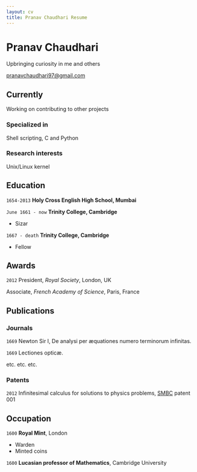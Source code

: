 ```yaml
---
layout: cv
title: Pranav Chaudhari Resume
---
```

# Pranav Chaudhari
Upbringing curiosity in me and others

<div id="webaddress">
<a href="pranavchaudhari97@gmail.com">pranavchaudhari97@gmail.com</a>
</div>

## Currently

Working on contributing to other projects

### Specialized in

Shell scripting, C and Python

### Research interests

Unix/Linux kernel

## Education

`1654-2013`
__Holy Cross English High School, Mumbai__

`June 1661 - now`
__Trinity College, Cambridge__

- Sizar

`1667 - death`
__Trinity College, Cambridge__

- Fellow



## Awards

`2012`
President, *Royal Society*, London, UK

Associate, *French Academy of Science*, Paris, France



## Publications

<!-- A list is also available [online](http://scholar.google.co.uk/citations?user=LTOTl0YAAAAJ) -->

### Journals

`1669`
Newton Sir I, De analysi per æquationes numero terminorum infinitas. 

`1669`
Lectiones opticæ.

etc. etc. etc.

### Patents

`2012`
Infinitesimal calculus for solutions to physics problems, [SMBC](http://www.techdirt.com/articles/20121011/09312820678/if-patents-had-been-around-time-newton.shtml) patent 001


## Occupation

`1600`
__Royal Mint__, London

- Warden
- Minted coins

`1600`
__Lucasian professor of Mathematics__, Cambridge University



<!-- ### Footer

Last updated: May 2013 -->


